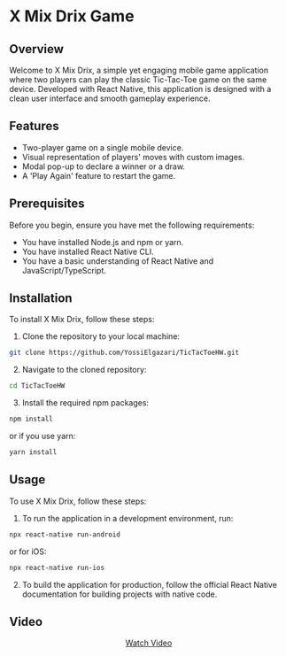 # X Mix Drix Game

## Overview
Welcome to X Mix Drix, a simple yet engaging mobile game application where two players can play the classic Tic-Tac-Toe game on the same device. Developed with React Native, this application is designed with a clean user interface and smooth gameplay experience. 

## Features
- Two-player game on a single mobile device.
- Visual representation of players' moves with custom images.
- Modal pop-up to declare a winner or a draw.
- A 'Play Again' feature to restart the game.

## Prerequisites
Before you begin, ensure you have met the following requirements:
- You have installed Node.js and npm or yarn.
- You have installed React Native CLI.
- You have a basic understanding of React Native and JavaScript/TypeScript.

## Installation
To install X Mix Drix, follow these steps:
1. Clone the repository to your local machine:
```bash
git clone https://github.com/YossiElgazari/TicTacToeHW.git
```
2. Navigate to the cloned repository:
```bash
cd TicTacToeHW
```
3. Install the required npm packages:
```bash
npm install
```
or if you use yarn:
```bash
yarn install
```

## Usage
To use X Mix Drix, follow these steps:
1. To run the application in a development environment, run:
```bash
npx react-native run-android
```
or for iOS:
```bash
npx react-native run-ios
```
2. To build the application for production, follow the official React Native documentation for building projects with native code.

## Video
<p align="center">
    <a href="https://github.com/user-attachments/assets/533b2698-7f78-43cd-b645-f201462cc8ae">Watch Video</a>
</p>


